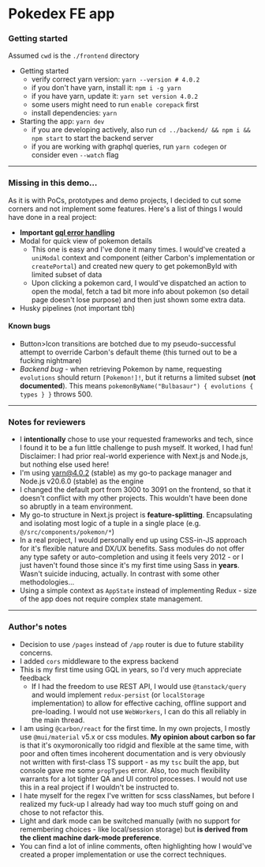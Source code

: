 # Pokedex FE app

### Getting started

Assumed `cwd` is the `./frontend` directory

- Getting started
  - verify correct yarn version: `yarn --version # 4.0.2`
  - if you don't have yarn, install it: `npm i -g yarn`
  - if you have yarn, update it: `yarn set version 4.0.2`
  - some users might need to run `enable corepack` first
  - install dependencies: `yarn`
- Starting the app: `yarn dev`
  - if you are developing actively, also run `cd ../backend/ && npm i && npm start` to start the backend server
  - if you are working with graphql queries, run `yarn codegen` or consider even `--watch` flag

---

### Missing in this demo...

As it is with PoCs, prototypes and demo projects, I decided to cut some corners and not implement some features. Here's a list of things I would have done in a real project:

- **Important [gql error handling](https://www.apollographql.com/docs/apollo-server/data/errors/)**
- Modal for quick view of pokemon details
  - This one is easy and I've done it many times. I would've created a `uniModal` context and component (either Carbon's implementation or `createPortal`) and created new query to get pokemonById with limited subset of data
  - Upon clicking a pokemon card, I would've dispatched an action to open the modal, fetch a tad bit more info about pokemon (so detail page doesn't lose purpose) and then just shown some extra data.
- Husky pipelines (not important tbh)

#### Known bugs

- Button>Icon transitions are botched due to my pseudo-successful attempt to override Carbon's default theme (this turned out to be a fucking nightmare)
- _Backend bug_ - when retrieving Pokemon by name, requesting `evolutions` should return `[Pokemon!]!`, but it returns a limited subset (**not documented**). This means `pokemonByName("Bulbasaur") { evolutions { types } }` throws 500.

---

### Notes for reviewers

- I **intentionally** chose to use your requested frameworks and tech, since I found it to be a fun little challenge to push myself. It worked, I had fun! Disclaimer: I had prior real-world experience with Next.js and Node.js, but nothing else used here!
- I'm using yarn@4.0.2 (stable) as my go-to package manager and Node.js v20.6.0 (stable) as the engine
- I changed the default port from 3000 to 3091 on the frontend, so that it doesn't conflict with my other projects. This wouldn't have been done so abruptly in a team environment.
- My go-to structure in Next.js project is **feature-splitting**. Encapsulating and isolating most logic of a tuple in a single place (e.g. `@/src/components/pokemon/*`)
- In a real project, I would personally end up using CSS-in-JS approach for it's flexible nature and DX/UX benefits. Sass modules do not offer any type safety or auto-completion and using it feels very 2012 - or I just haven't found those since it's my first time using Sass in **years**. Wasn't suicide inducing, actually. In contrast with some other methodologies...
- Using a simple context as `AppState` instead of implementing Redux - size of the app does not require complex state management.

---

### Author's notes

- Decision to use `/pages` instead of `/app` router is due to future stability concerns.
- I added `cors` middleware to the express backend
- This is my first time using GQL in years, so I'd very much appreciate feedback
  - If I had the freedom to use REST API, I would use `@tanstack/query` and would implement `redux-persist` (or `localStorage` implementation) to allow for effective caching, offline support and pre-loading. I would not use `WebWorkers`, I can do this all reliably in the main thread.
- I am using `@carbon/react` for the first time. In my own projects, I mostly use `@mui/material` v5.x or css modules. **My opinion about carbon so far** is that it's oxymoronically too ridgid and flexible at the same time, with poor and often times incoherent documentation and is very obviously not written with first-class TS support - as my `tsc` built the app, but console gave me some `propTypes` error. Also, too much flexibility warrants for a lot tighter QA and UI control processes. I would not use this in a real project if I wouldn't be instructed to.
- I hate myself for the regex I've written for scss classNames, but before I realized my fuck-up I already had way too much stuff going on and chose to not refactor this.
- Light and dark mode can be switched manually (with no support for remembering choices - like local/session storage) but **is derived from the client machine dark-mode preference**.
- You can find a lot of inline comments, often highlighting how I would've created a proper implementation or use the correct techniques.
